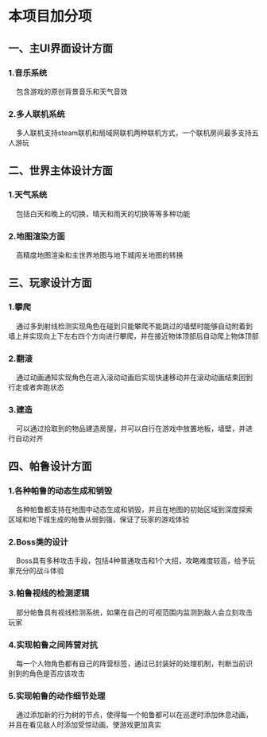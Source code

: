# 本项目加分项

## 一、主UI界面设计方面
### 1.音乐系统
&nbsp;&nbsp;&nbsp;&nbsp;包含游戏的原创背景音乐和天气音效
### 2.多人联机系统
&nbsp;&nbsp;&nbsp;&nbsp;多人联机支持steam联机和局域网联机两种联机方式，一个联机房间最多支持五人游玩
## 二、世界主体设计方面
### 1.天气系统
&nbsp;&nbsp;&nbsp;&nbsp;包括白天和晚上的切换，晴天和雨天的切换等等多种功能
### 2.地图渲染方面
&nbsp;&nbsp;&nbsp;&nbsp;高精度地图渲染和主世界地图与地下城闯关地图的转换
## 三、玩家设计方面
### 1.攀爬
&nbsp;&nbsp;&nbsp;&nbsp;通过多到射线检测实现角色在碰到只能攀爬不能跳过的墙壁时能够自动附着到墙上并实现向上下左右四个方向进行攀爬，并在接近物体顶部后自动爬上物体顶部
### 2.翻滚
&nbsp;&nbsp;&nbsp;&nbsp;通过动画通知实现角色在进入滚动动画后实现快速移动并在滚动动画结束回到行走或者奔跑状态
### 3.建造
&nbsp;&nbsp;&nbsp;&nbsp;可以通过拾取到的物品建造房屋，并可以自行在游戏中放置地板，墙壁，并进行自动对齐

## 四、帕鲁设计方面
### 1.各种帕鲁的动态生成和销毁
&nbsp;&nbsp;&nbsp;&nbsp;各种帕鲁都支持在地图中动态生成和销毁，并且在地图的初始区域到深度探索区域和地下城生成的帕鲁从弱到强，保证了玩家的游戏体验
### 2.Boss类的设计
&nbsp;&nbsp;&nbsp;&nbsp;Boss具有多种攻击手段，包括4种普通攻击和1个大招，攻略难度较高，给予玩家充分的战斗体验
### 3.帕鲁视线的检测逻辑
&nbsp;&nbsp;&nbsp;&nbsp;部分帕鲁具有视线检测系统，如果在自己的可视范围内监测到敌人会立刻攻击玩家
### 4.实现帕鲁之间阵营对抗
&nbsp;&nbsp;&nbsp;&nbsp;每一个人物角色都有自己的阵营标签，通过已封装好的处理机制，判断当前识别到的角色是否应该攻击
### 5.实现帕鲁的动作细节处理
&nbsp;&nbsp;&nbsp;&nbsp;通过添加新的行为树的节点，使得每一个帕鲁都可以在巡逻时添加休息动画，并且在看见敌人时添加受惊动画，使游戏更加真实
